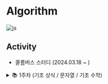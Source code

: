 # Algorithm
![js](https://img.shields.io/badge/JavaScript-F7DF1E?style=for-the-badge&logo=JavaScript&logoColor=white)
## Activity
- 콜롬버스 스터디 (2024.03.18 ~ )

<details>
<summary>
  📚 1주차 (기초 상식 / 문자열 / 기초 수학)
</summary>
  https://sootech-story.tistory.com/10
</details>
